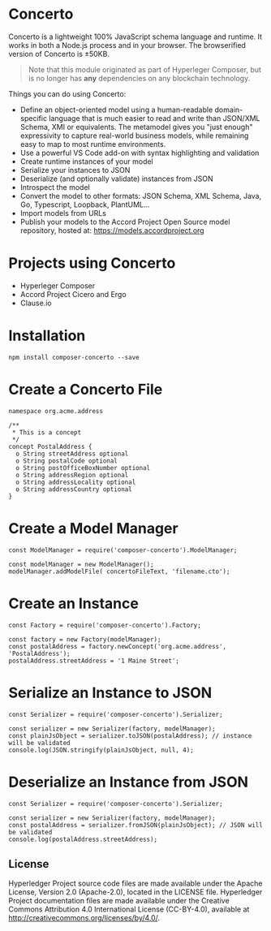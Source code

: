 # Concerto

Concerto is a lightweight 100% JavaScript schema language and runtime. It works in both a Node.js process and in your browser. The browserified version of Concerto is ±50KB.

> Note that this module originated as part of Hyperleger Composer, but is no longer has **any** dependencies on any blockchain technology.

Things you can do using Concerto:
- Define an object-oriented model using a human-readable domain-specific language that is much easier to read and write than JSON/XML Schema, XMI or equivalents. The metamodel gives you "just enough" expressivity to capture real-world business models, while remaining easy to map to most runtime environments.
- Use a powerful VS Code add-on with syntax highlighting and validation
- Create runtime instances of your model
- Serialize your instances to JSON
- Deserialize (and optionally validate) instances from JSON
- Introspect the model
- Convert the model to other formats: JSON Schema, XML Schema, Java, Go, Typescript, Loopback, PlantUML...
- Import models from URLs
- Publish your models to the Accord Project Open Source model repository, hosted at: https://models.accordproject.org

# Projects using Concerto
- Hyperleger Composer
- Accord Project Cicero and Ergo
- Clause.io

# Installation

```
npm install composer-concerto --save
```

# Create a Concerto File

```
namespace org.acme.address

/**
 * This is a concept
 */
concept PostalAddress {
  o String streetAddress optional
  o String postalCode optional
  o String postOfficeBoxNumber optional
  o String addressRegion optional
  o String addressLocality optional
  o String addressCountry optional
}
```

# Create a Model Manager

```
const ModelManager = require('composer-concerto').ModelManager;

const modelManager = new ModelManager();
modelManager.addModelFile( concertoFileText, 'filename.cto');
```

# Create an Instance

```
const Factory = require('composer-concerto').Factory;

const factory = new Factory(modelManager);
const postalAddress = factory.newConcept('org.acme.address', 'PostalAddress');
postalAddress.streetAddress = '1 Maine Street';
```

# Serialize an Instance to JSON

```
const Serializer = require('composer-concerto').Serializer;

const serializer = new Serializer(factory, modelManager);
const plainJsObject = serializer.toJSON(postalAddress); // instance will be validated
console.log(JSON.stringify(plainJsObject, null, 4);
```

# Deserialize an Instance from JSON

```
const Serializer = require('composer-concerto').Serializer;

const serializer = new Serializer(factory, modelManager);
const postalAddress = serializer.fromJSON(plainJsObject); // JSON will be validated
console.log(postalAddress.streetAddress);
```

## License <a name="license"></a>
Hyperledger Project source code files are made available under the Apache License, Version 2.0 (Apache-2.0), located in the LICENSE file. Hyperledger Project documentation files are made available under the Creative Commons Attribution 4.0 International License (CC-BY-4.0), available at http://creativecommons.org/licenses/by/4.0/.
